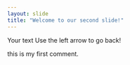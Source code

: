```yaml
---
layout: slide
title: "Welcome to our second slide!"
---
```

Your text
Use the left arrow to go back!

this is my first comment.
